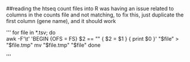 

##reading the htseq count files into R was having an issue related to columns in the counts file and not matching, to fix this, just duplicate the first column (gene name), and it should work

'''
for file in *.tsv; do    
    awk -F'\t' 'BEGIN {OFS = FS} $2 == "" { $2 = $1 } { print $0 }' "$file" > "$file.tmp"
    mv "$file.tmp" "$file"
done

'''

